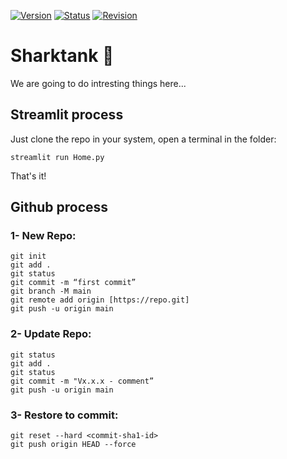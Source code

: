 [![Version](https://img.shields.io/badge/Version-0.1.1-blue)](https://sharktank.streamlit.app)
[![Status](https://img.shields.io/badge/Status-Coinalyze_Data-yellow)](https://sharktank.streamlit.app)
[![Revision](https://img.shields.io/badge/Last_Edit-04_Nov_2023-green)](https://sharktank.streamlit.app)

# Sharktank 🦈
We are going to do intresting things here...

## Streamlit process
Just clone the repo in your system, open a terminal in the folder:
```
streamlit run Home.py
```
That's it!

## Github process

### 1- New Repo:
```
git init
git add .
git status
git commit -m “first commit”
git branch -M main
git remote add origin [https://repo.git]
git push -u origin main
```

### 2- Update Repo:
```
git status
git add .
git status
git commit -m "Vx.x.x - comment”
git push -u origin main
```

### 3- Restore to commit:
```
git reset --hard <commit-sha1-id>
git push origin HEAD --force
```


